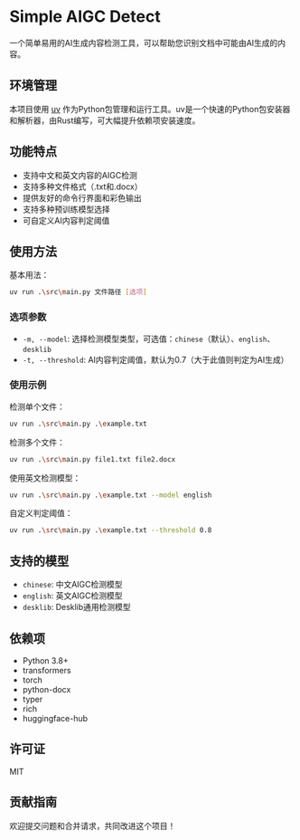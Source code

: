 # Simple AIGC Detect

一个简单易用的AI生成内容检测工具，可以帮助您识别文档中可能由AI生成的内容。

## 环境管理

本项目使用 [uv](https://github.com/astral-sh/uv) 作为Python包管理和运行工具。uv是一个快速的Python包安装器和解析器，由Rust编写，可大幅提升依赖项安装速度。

## 功能特点

- 支持中文和英文内容的AIGC检测
- 支持多种文件格式（.txt和.docx）
- 提供友好的命令行界面和彩色输出
- 支持多种预训练模型选择
- 可自定义AI内容判定阈值

## 使用方法

基本用法：

```bash
uv run .\src\main.py 文件路径 [选项]
```

### 选项参数

- `-m, --model`: 选择检测模型类型，可选值：`chinese`（默认）、`english`、`desklib`
- `-t, --threshold`: AI内容判定阈值，默认为0.7（大于此值则判定为AI生成）

### 使用示例

检测单个文件：

```bash
uv run .\src\main.py .\example.txt
```

检测多个文件：

```bash
uv run .\src\main.py file1.txt file2.docx
```

使用英文检测模型：

```bash
uv run .\src\main.py .\example.txt --model english
```

自定义判定阈值：

```bash
uv run .\src\main.py .\example.txt --threshold 0.8
```

## 支持的模型

- `chinese`: 中文AIGC检测模型
- `english`: 英文AIGC检测模型
- `desklib`: Desklib通用检测模型

## 依赖项

- Python 3.8+
- transformers
- torch
- python-docx
- typer
- rich
- huggingface-hub

## 许可证

MIT

## 贡献指南

欢迎提交问题和合并请求，共同改进这个项目！